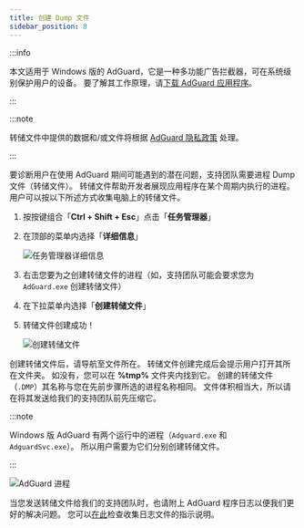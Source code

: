```yaml
---
title: 创建 Dump 文件
sidebar_position: 8
---
```


:::info

本文适用于 Windows 版的 AdGuard，它是一种多功能广告拦截器，可在系统级别保护用户的设备。 要了解其工作原理，请[下载 AdGuard 应用程序](https://agrd.io/download-kb-adblock)。

:::

:::note

转储文件中提供的数据和/或文件将根据 [AdGuard 隐私政策](https://adguard.com/en/privacy.html) 处理。

:::

要诊断用户在使用 AdGuard 期间可能遇到的潜在问题，支持团队需要进程 Dump 文件（转储文件）。 转储文件帮助开发者展现应用程序在某个周期内执行的进程。 用户可以按以下所述方式收集电脑上的转储文件。

1. 按按键组合「**Ctrl + Shift + Esc**」点击「**任务管理器**」

1. 在顶部的菜单内选择「**详细信息**」

    ![任务管理器详细信息](https://cdn.adtidy.org/public/Adguard/kb/Windows_dump/details_en.png)

1. 右击您要为之创建转储文件的进程（如，支持团队可能会要求您为 `AdGuard.exe` 创建转储文件）

1. 在下拉菜单内选择「**创建转储文件**」

1. 转储文件创建成功！

    ![创建转储文件](https://cdn.adtidy.org/public/Adguard/kb/Windows_dump/create_dump_file_en.png)

创建转储文件后，请导航至文件所在。 转储文件创建完成后会提示用户打开其所在文件夹。 如没有，您可以在 **%tmp%** 文件夹内找到它。 创建的转储文件（`.DMP`）其名称与您在先前步骤所选的进程名称相同。 文件体积相当大，所以请在将其发送给我们的支持团队前先压缩它。

:::note

Windows 版 AdGuard 有两个运行中的进程（`Adguard.exe` 和 `AdguardSvc.exe`）。 所以用户需要为它们分别创建转储文件。

:::

![AdGuard 进程](https://cdn.adtidy.org/public/Adguard/kb/Windows_dump/processes_en.png)

当您发送转储文件给我们的支持团队时，也请附上 AdGuard 程序日志以便我们更好的解决问题。 您可以[在此](../adguard-logs)检查收集日志文件的指示说明。
